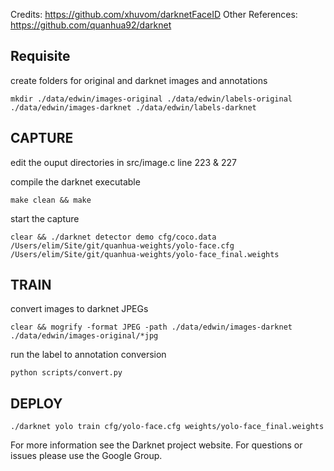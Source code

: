 Credits: https://github.com/xhuvom/darknetFaceID
Other References: https://github.com/quanhua92/darknet

## Requisite
create folders for original and darknet images and annotations
```
mkdir ./data/edwin/images-original ./data/edwin/labels-original ./data/edwin/images-darknet ./data/edwin/labels-darknet
```

## CAPTURE 
edit the ouput directories in src/image.c line 223 & 227

compile the darknet executable
```
make clean && make
```

start the capture
```
clear && ./darknet detector demo cfg/coco.data /Users/elim/Site/git/quanhua-weights/yolo-face.cfg /Users/elim/Site/git/quanhua-weights/yolo-face_final.weights
``` 

## TRAIN
convert images to darknet JPEGs
```
clear && mogrify -format JPEG -path ./data/edwin/images-darknet ./data/edwin/images-original/*jpg
```

run the label to annotation conversion
```
python scripts/convert.py
```

## DEPLOY
```
./darknet yolo train cfg/yolo-face.cfg weights/yolo-face_final.weights 
```



For more information see the Darknet project website.
For questions or issues please use the Google Group.